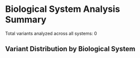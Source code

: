 # Biological System Analysis Summary
Total variants analyzed across all systems: 0
## Variant Distribution by Biological System
